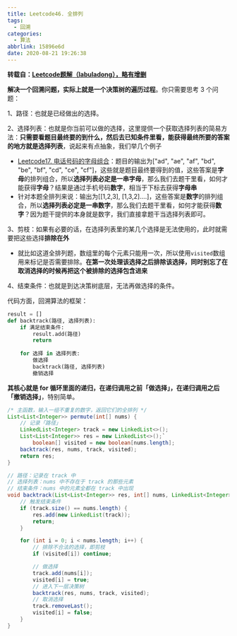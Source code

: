 ```yaml
---
title: Leetcode46. 全排列
tags:
  - 回溯
categories:
  - 算法
abbrlink: 15896e6d
date: 2020-08-21 19:26:38
---
```


**转载自：[Leetcode题解（labuladong），略有增删](https://leetcode-cn.com/problems/permutations/solution/hui-su-suan-fa-xiang-jie-by-labuladong-2/)**

<!-- more -->

**解决一个回溯问题，实际上就是一个决策树的遍历过程**。你只需要思考 3 个问题：

1、路径：也就是已经做出的选择。

2、选择列表：也就是你当前可以做的选择，这里提供一个获取选择列表的简易方法：**只需要看题目最终要的到什么，然后去已知条件里看，能获得最终所要的答案的地方就是选择列表**，说起来有点抽象，我们举几个例子

* [Leetcode17. 电话号码的字母组合](./Leetcode17-电话号码的字母组合.md)：题目的输出为["ad", "ae", "af", "bd", "be", "bf", "cd", "ce", "cf"]，这些就是题目最终要得到的值，这些答案是**字母**的排列组合，所以**选择列表必定是一串字母**，那么我们去题干里看，如何才能获得**字母**？结果是通过手机号码**数字**，相当于下标去获得**字母串**
* 针对本题全排列来说：输出为[[1,2,3], [1,3,2]....]，这些答案是**数字**的排列组合，所以**选择列表必定是一串数字**，那么我们去题干里看，如何才能获得**数字**？因为题干提供的本身就是数字，我们直接拿题干当选择列表即可。

3、剪枝：如果有必要的话，在选择列表里的某几个选择是无法使用的，此时就需要把这些选择**排除在外**

* 就比如这道全排列题，数组里的每个元素只能用一次，所以使用`visited`数组用来标记是否需要排除。**在第一次处理该选择之后排除该选择，同时别忘了在取消选择的时候再把这个被排除的选择包含进来**

4、结束条件：也就是到达决策树底层，无法再做选择的条件。

代码方面，回溯算法的框架：

```python
result = []
def backtrack(路径, 选择列表):
    if 满足结束条件:
        result.add(路径)
        return
    
    for 选择 in 选择列表:
        做选择
        backtrack(路径, 选择列表)
        撤销选择
```

**其核心就是 for 循环里面的递归，在递归调用之前「做选择」，在递归调用之后「撤销选择」**，特别简单。

```java
/* 主函数，输入一组不重复的数字，返回它们的全排列 */
List<List<Integer>> permute(int[] nums) {
    // 记录「路径」
    LinkedList<Integer> track = new LinkedList<>();
  	List<List<Integer>> res = new LinkedList<>();`
 		boolean[] visited = new boolean[nums.length];
    backtrack(res, nums, track, visited);
    return res;
}

// 路径：记录在 track 中
// 选择列表：nums 中不存在于 track 的那些元素
// 结束条件：nums 中的元素全都在 track 中出现
void backtrack(List<List<Integer>> res, int[] nums, LinkedList<Integer> track, boolean[] visited) {
    // 触发结束条件
    if (track.size() == nums.length) {
        res.add(new LinkedList(track));
        return;
    }

    for (int i = 0; i < nums.length; i++) {
        // 排除不合法的选择，即剪枝
      	if (visited[i]) continue;

        // 做选择
        track.add(nums[i]);
      	visited[i] = true;
        // 进入下一层决策树
        backtrack(res, nums, track, visited);
        // 取消选择
        track.removeLast();
      	visited[i] = false;
    }
}
```

